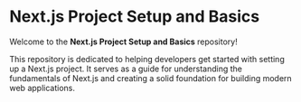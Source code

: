 # Next.js Project Setup and Basics  

Welcome to the **Next.js Project Setup and Basics** repository!  

This repository is dedicated to helping developers get started with setting up a Next.js project. It serves as a guide for understanding the fundamentals of Next.js and creating a solid foundation for building modern web applications.  
